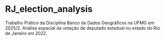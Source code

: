 # RJ_election_analysis
Trabalho Prático da Disciplina Banco de Dados Geográficos na UFMG em 2025/2. Análise espacial da votação de deputado estadual no estado do Rio de Janeiro em 2022.
